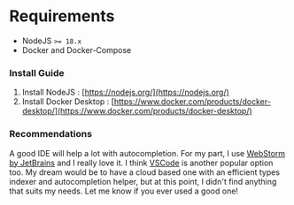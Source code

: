 # Requirements

* NodeJS `>= 18.x`
* Docker and Docker-Compose

### Install Guide
1. Install NodeJS : [https://nodejs.org/](https://nodejs.org/)
2. Install Docker Desktop : [https://www.docker.com/products/docker-desktop/](https://www.docker.com/products/docker-desktop/)

### Recommendations
A good IDE will help a lot with autocompletion. For my part, I
use [WebStorm by JetBrains](https://www.jetbrains.com/webstorm/) and I really love it.
I think [VSCode](https://code.visualstudio.com/) is another popular option too.
My dream would be to have a cloud based one with an efficient types indexer and autocompletion helper,
but at this point, I didn't find anything that suits my needs.
Let me know if you ever used a good one!
